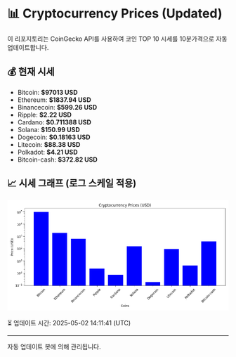 
# 📊 Cryptocurrency Prices (Updated)

이 리포지토리는 CoinGecko API를 사용하여 코인 TOP 10 시세를 10분가격으로 자동 업데이트합니다.

## 💰 현재 시세
- Bitcoin: **$97013 USD**
- Ethereum: **$1837.94 USD**
- Binancecoin: **$599.26 USD**
- Ripple: **$2.22 USD**
- Cardano: **$0.711388 USD**
- Solana: **$150.99 USD**
- Dogecoin: **$0.18163 USD**
- Litecoin: **$88.38 USD**
- Polkadot: **$4.21 USD**
- Bitcoin-cash: **$372.82 USD**

## 📈 시세 그래프 (로그 스케일 적용)
![Crypto Prices](crypto_prices.png)

⏳ 업데이트 시간: 2025-05-02 14:11:41 (UTC)

---
자동 업데이트 봇에 의해 관리됩니다.
